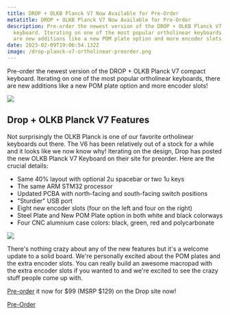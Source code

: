 ```yaml
---
title: DROP + OLKB Planck V7 Now Available for Pre-Order
metatitle: DROP + OLKB Planck V7 Now Available for Pre-Order
description: Pre-order the newest version of the DROP + OLKB Planck V7 compact
  keyboard. Iterating on one of the most popular ortholinear keyboards, there
  are new additions like a new POM plate option and more encoder slots!
date: 2023-02-09T19:06:54.132Z
image: /drop-planck-v7-ortholinear-preorder.png
---
```

Pre-order the newest version of the DROP + OLKB Planck V7 compact keyboard. Iterating on one of the most popular ortholinear keyboards, there are new additions like a new POM plate option and more encoder slots!

![](/suplea1sraih1snlx0t2_6691-copy-pdp.jpg)

## [](https://drop.com/buy/planck-mechanical-keyboard?utm_source=linkshare&referer=T93XGG)Drop + OLKB Planck V7 Features

Not surprisingly the OLKB Planck is one of our favorite ortholinear keyboards out there. The V6 has been relatively out of a stock for a while and it looks like we now know why! Iterating on the design, Drop has posted the new OLKB Planck V7 Keyboard on their site for preorder. Here are the crucial details:

* Same 40% layout with optional 2u spacebar or two 1u keys
* The same ARM STM32 processor
* Updated PCBA with north-facing and south-facing switch positions
* "Sturdier" USB port
* Eight new encoder slots (four on the left and four on the right)
* Steel Plate and New POM Plate option in both white and black colorways
* Four CNC alumnium case colors: black, green, red and polycarbonate 

![](/blfupwxgrbg6xjycg22v_8210-copy-pdp.jpg)

[](https://drop.com/buy/planck-mechanical-keyboard?utm_source=linkshare&referer=T93XGG)There's nothing crazy about any of the new features but it's a welcome update to a solid board. We're personally excited about the POM plates and the extra encoder slots. You can really build an awesome macropad with the extra encoder slots if you wanted to and we're excited to see the crazy stuff people come up with.

[Pre-order](https://drop.com/buy/planck-mechanical-keyboard?utm_source=linkshare&referer=T93XGG) it now for $99 (MSRP $129) on the Drop site now!

<a class="btn btn-primary" href="https://drop.com/buy/planck-mechanical-keyboard?utm_source=linkshare&referer=T93XGG">Pre-Order</a>